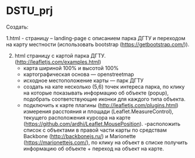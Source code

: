 # DSTU_prj
Cоздать:

1.html - страницу – landing-page с описанием парка ДГТУ и переходом на карту местности (использовать bootstrap (https://getbootstrap.com/)).

2. html страницу  c картой парка ДГТУ. (http://leafletjs.com/examples.html)
	- карта шириной 100% и высотой 100%
	- картографическая основа — openstreetmap
	- исходное местоположение карты — парк ДГТУ
	- создать на кате несколько (5,6) точек интереса парка, по клику на которые показывать информацию об объекте (popup), подобрать соответствующие иконки для каждого типа объекта.
	- подключить к карте плагины (http://leafletjs.com/plugins.html)  измерения расстояния и площади (Leaflet.MeasureControl), текущего расположения курсора на карте (https://github.com/ardhi/Leaflet.MousePosition).
	-расположить список с объектами в правой части карты по средствам Backbone (http://backbonejs.ru/) и Marionette (https://marionettejs.com/), по клику на объект в списке получить информацию об объекте + переход на объект на карте.
